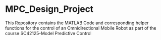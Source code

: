 # MPC_Design_Project
This Repository contains the MATLAB Code and corresponding helper functions for the control of an Omnidirectional Mobile Robot as part of the course SC42125-Model Predictive Control
